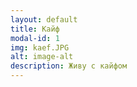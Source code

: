 ```yaml
---
layout: default
title: Кайф
modal-id: 1
img: kaef.JPG
alt: image-alt
description: Живу с кайфом
---
```

